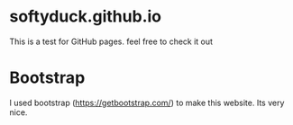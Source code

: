 # softyduck.github.io
This is a test for GitHub pages.
feel free to check it out

# Bootstrap
I used bootstrap (https://getbootstrap.com/) to make this website.
Its very nice.
